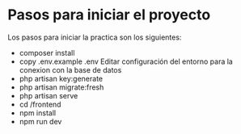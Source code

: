 # Pasos para iniciar el proyecto
Los pasos para iniciar la practica son los siguientes:
- composer install
- copy .env.example .env
Editar configuración del entorno para la conexion con la base de datos
- php artisan key:generate
- php artisan migrate:fresh
- php artisan serve
- cd /frontend
- npm install
- npm run dev